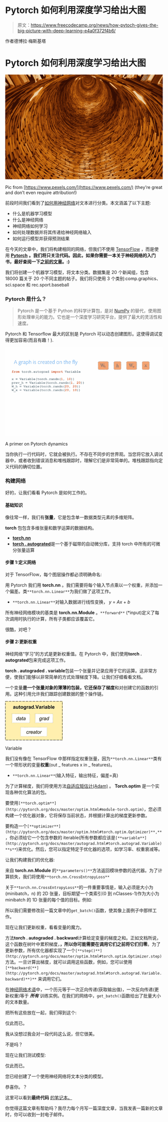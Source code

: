 # Pytorch 如何利用深度学习给出大图

> 原文：<https://www.freecodecamp.org/news/how-pytoch-gives-the-big-picture-with-deep-learning-e4a0f372f4b6/>

作者德博拉·梅斯基塔

# Pytorch 如何利用深度学习给出大图

![1*lMTOQkDLUcOOwX4WJ-7tFw](img/0cea84f8ca9dc73f6c00652c1658cc9a.png)

Pic from [https://www.pexels.com/](https://www.pexels.com/) (they’re great and don’t even require attribution!)

前段时间我们看到了[如何用神经网络](https://medium.freecodecamp.org/big-picture-machine-learning-classifying-text-with-neural-networks-and-tensorflow-d94036ac2274)对文本进行分类。本文涵盖了以下主题:

*   什么是机器学习模型
*   什么是神经网络
*   神经网络如何学习
*   如何处理数据并将其传递给神经网络输入
*   如何运行模型并获得预测结果

在今天的文章中，我们将构建相同的网络，但我们不使用 [TensorFlow](https://www.tensorflow.org/) ，而是使用 [**Pytorch**](http://pytorch.org/) **。我们将只关注代码。因此，如果你需要一本关于神经网络的入门书，最好查阅一下[之前的文章](https://medium.freecodecamp.org/big-picture-machine-learning-classifying-text-with-neural-networks-and-tensorflow-d94036ac2274)。:)**

我们将创建一个机器学习模型，将文本分类。数据集是 20 个新闻组，包含 18000 篇关于 20 个不同主题的帖子。我们将只使用 3 个类别:comp.graphics、sci.space 和 rec.sport.baseball

### Pytorch 是什么？

> Pytorch 是一个基于 Python 的科学计算包，是对 [NumPy](http://www.numpy.org/) 的替代，使用图形处理单元的能力。它也是一个深度学习研究平台，提供了最大的灵活性和速度。

Pytorch 和 Tensorflow 最大的区别是 Pytorch 可以动态创建图形。这使得调试变得更加容易(而且有趣！).

![0*nntIflaBvptIerl8](img/87b7bce6330a267c68d72d466042298f.png)

A primer on Pytorch dynamics

当你执行一行代码时，它就会被执行。不存在不同步的世界观。当您将它放入调试器中，或者收到错误消息和堆栈跟踪时，理解它们是非常简单的。堆栈跟踪指向定义代码的确切位置。

### 构建网络

好的，让我们看看 Pytorch 是如何工作的。

#### 基础知识

像往常一样，我们有**张量**，它是包含单一数据类型元素的多维矩阵。

**torch** 包包含多维张量和数学运算的数据结构。

*   [**torch.nn**](http://pytorch.org/docs/master/nn.html)
*   [**torch . autograted**](http://pytorch.org/tutorials/beginner/former_torchies/autograd_tutorial.html)是一个基于磁带的自动微分库，支持 torch 中所有的可微分张量运算

#### 步骤 1:定义网络

对于 TensorFlow，每个图层操作都必须明确命名:

用 Pytorch 我们用 **torch.nn** 。我们需要将每个输入节点乘以一个权重，并添加一个偏差。类`**torch.nn.Linear**`为我们做了这项工作。

*   `**torch.nn.Linear**`对输入数据进行线性变换， *y* = *Ax* + *b*

所有神经网络模块的基类是 **torch.nn.Module** 。`**forward**` (*input)定义了每次调用时执行的计算，所有子类都应该覆盖它。

很酷，对吧？

#### 步骤 2:更新权重

神经网络“学习”的方式是更新权重值。在 Pytorch 中，我们使用**torch . autograted**包来完成这项工作。

**torch . autograded . variable**包装一个张量并记录应用于它的运算。这非常方便，使我们能够以非常简单的方式处理梯度下降。让我们仔细看看文档。

一个变量**是一个张量对象的薄薄的包装，它还保存了梯度**和对创建它的函数的引用。这种引用允许我们跟踪创建数据的整个操作链。

![0*VXak2OuzwdAUYt2c](img/e91d5ea33e84b2df47ab7d32894447af.png)

Variable

我们没有像在 TensorFlow 中那样指定权重张量，因为`**torch.nn.Linear**`类有一个带形状的变量**权重**(out _ features x in _ features)。

*   `**torch.nn.Linear**`(输入特征，输出特征，偏差=真)

为了计算梯度，我们将使用方法[自适应矩估计(Adam)](http://sebastianruder.com/optimizing-gradient-descent/index.html#adam) 。 **Torch.optim** 是一个实现各种优化算法的包。

要使用`[**torch.optim**](http://pytorch.org/docs/master/optim.html#module-torch.optim)`，您必须构建一个优化器对象，它将保存当前状态，并根据计算出的梯度更新参数。

要构造一个`[**optimizer**](http://pytorch.org/docs/master/optim.html#torch.optim.Optimizer)**,**`，你必须给它一个包含参数的 iterable(所有参数都应该是`[**variable**](http://pytorch.org/docs/master/autograd.html#torch.autograd.Variable)**s**`)来优化。然后，您可以指定特定于优化器的选项，如学习率、权重衰减等。

让我们构建我们的优化器:

来自 **torch.nn.Module** 的`**parameters()**`方法返回模块参数的迭代器。为了计算损失，我们将使用`**torch.nn.CrossEntropyLoss**`

关于`**torch.nn.CrossEntropyLoss**`的一件重要事情是，输入必须是大小为(minibatch，n) 的 2D 张量，目标期望一个类索引(0 到 nClasses-1)作为大小为 minibatch 的 1D 张量的每个值的目标。例如:

所以我们需要修改前一篇文章中的`get_batch()`函数，使其像上面例子中那样工作。

现在让我们更新权重，看看变量的魔力。

方法**torch . autograded . backward**计算给定变量的梯度之和。正如文档所说，这个函数在树叶中累积梯度，**，所以你可能需要在调用它们之前将它们归零**。为了更新参数，所有优化器都实现了一个`[**step()**](http://pytorch.org/docs/master/optim.html#torch.optim.Optimizer.step)`方法。一旦计算出梯度，就可以调用这些函数，例如，您可以使用`[**backward(**](http://pytorch.org/docs/master/autograd.html#torch.autograd.Variable.backward)**)**` 来调用它们。

在[神经网络术语](http://stackoverflow.com/questions/4752626/epoch-vs-iteration-when-training-neural-networks)中，一个历元等于一次正向传递(获取输出值)，一次反向传递(更新权重)等于 ***所有*** 训练实例。在我们的网络中，`get_batch()`函数给出了批量大小的文本数量。

把所有这些放在一起，我们得到这个:

仅此而已。

我从没想过我会对一段代码这么说，但它很美。

不是吗？

现在让我们测试模型:

仅此而已。

您已经创建了一个使用神经网络将文本分类的模型。

恭喜你。？

这里可以看到**最终代码** [的笔记本。](https://github.com/dmesquita/understanding_pytorch_nn)

你觉得这篇文章有帮助吗？我尽力每个月写一篇深度文章，当我发表一篇新的文章时，你可以收到一封电子邮件。